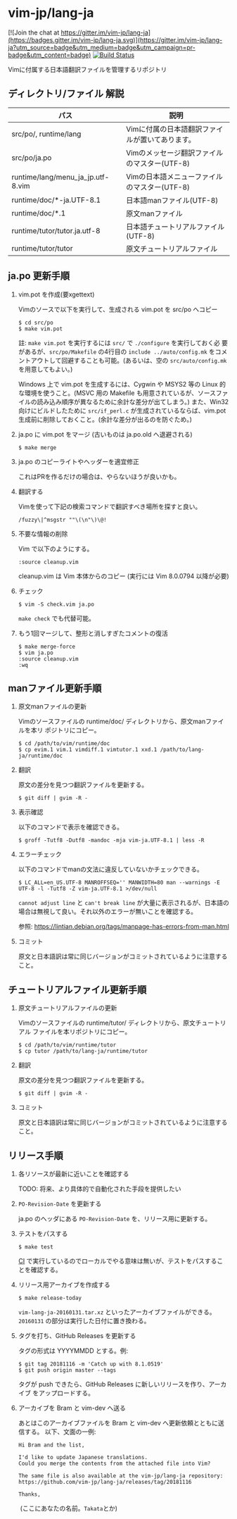 # vim-jp/lang-ja

[![Join the chat at https://gitter.im/vim-jp/lang-ja](https://badges.gitter.im/vim-jp/lang-ja.svg)](https://gitter.im/vim-jp/lang-ja?utm_source=badge&utm_medium=badge&utm_campaign=pr-badge&utm_content=badge)
[![Build Status](https://travis-ci.org/vim-jp/lang-ja.svg?branch=master)](https://travis-ci.org/vim-jp/lang-ja)

Vimに付属する日本語翻訳ファイルを管理するリポジトリ

## ディレクトリ/ファイル 解説

パス                               |説明
-----------------------------------|-----
src/po/, runtime/lang              |Vimに付属の日本語翻訳ファイルが置いてあります。
src/po/ja.po                       |Vimのメッセージ翻訳ファイルのマスター(UTF-8)
runtime/lang/menu\_ja\_jp.utf-8.vim|Vimの日本語メニューファイルのマスター(UTF-8)
runtime/doc/\*-ja.UTF-8.1          |日本語manファイル(UTF-8)
runtime/doc/\*.1                   |原文manファイル
runtime/tutor/tutor.ja.utf-8       |日本語チュートリアルファイル(UTF-8)
runtime/tutor/tutor                |原文チュートリアルファイル

## ja.po 更新手順

1.  vim.pot を作成(要xgettext)

    Vimのソースで以下を実行して、生成される vim.pot を src/po へコピー

        $ cd src/po
        $ make vim.pot

    註: `make vim.pot` を実行するには `src/` で `./configure` を実行しておく必
    要があるが、`src/po/Makefile` の4行目の `include ../auto/config.mk` をコメ
    ントアウトして回避することも可能。(あるいは、空の `src/auto/config.mk` を用意してもよい。)

    Windows 上で vim.pot を生成するには、Cygwin や MSYS2 等の Linux 的な環境を使うこと。(MSVC 用の Makefile も用意されているが、ソースファイルの読み込み順序が異なるために余計な差分が出てしまう。)
    また、Win32 向けにビルドしたために `src/if_perl.c` が生成されているならば、vim.pot 生成前に削除しておくこと。(余計な差分が出るのを防ぐため。)

2.  ja.po に vim.pot をマージ (古いものは ja.po.old へ退避される)

        $ make merge

3.  ja.po のコピーライトやヘッダーを適宜修正

    これはPRを作るだけの場合は、やらないほうが良いかも。

4.  翻訳する

    Vimを使って下記の検索コマンドで翻訳すべき場所を探すと良い。

        /fuzzy\|^msgstr ""\(\n"\)\@!

5.  不要な情報の削除

    Vim で以下のようにする。

        :source cleanup.vim

    cleanup.vim は Vim 本体からのコピー (実行には Vim 8.0.0794 以降が必要)

6.  チェック

        $ vim -S check.vim ja.po

    `make check` でも代替可能。

7.  もう1回マージして、整形と消しすぎたコメントの復活

        $ make merge-force
        $ vim ja.po
        :source cleanup.vim
        :wq

## manファイル更新手順

1.  原文manファイルの更新

    Vimのソースファイルの runtime/doc/ ディレクトリから、原文manファイルを本リ
    ポジトリにコピー。

        $ cd /path/to/vim/runtime/doc
        $ cp evim.1 vim.1 vimdiff.1 vimtutor.1 xxd.1 /path/to/lang-ja/runtime/doc

2.  翻訳

    原文の差分を見つつ翻訳ファイルを更新する。

        $ git diff | gvim -R -

3.  表示確認

    以下のコマンドで表示を確認できる。

        $ groff -Tutf8 -Dutf8 -mandoc -mja vim-ja.UTF-8.1 | less -R

4.  エラーチェック

    以下のコマンドでmanの文法に違反していないかチェックできる。

        $ LC_ALL=en_US.UTF-8 MANROFFSEQ='' MANWIDTH=80 man --warnings -E UTF-8 -l -Tutf8 -Z vim-ja.UTF-8.1 >/dev/null

    `cannot adjust line` と `can't break line` が大量に表示されるが、日本語の場合は無視して良い。それ以外のエラーが無いことを確認する。

    参照: <https://lintian.debian.org/tags/manpage-has-errors-from-man.html>

5.  コミット

    原文と日本語訳は常に同じバージョンがコミットされているように注意すること。

## チュートリアルファイル更新手順

1.  原文チュートリアルファイルの更新

    Vimのソースファイルの runtime/tutor/ ディレクトリから、原文チュートリアル
    ファイルを本リポジトリにコピー。

        $ cd /path/to/vim/runtime/tutor
        $ cp tutor /path/to/lang-ja/runtime/tutor

2.  翻訳

    原文の差分を見つつ翻訳ファイルを更新する。

        $ git diff | gvim -R -

3.  コミット

    原文と日本語訳は常に同じバージョンがコミットされているように注意すること。

## リリース手順

1.  各リソースが最新に近いことを確認する

    TODO: 将来、より具体的で自動化された手段を提供したい

2.  `PO-Revision-Date` を更新する

    ja.po のヘッダにある `PO-Revision-Date` を、リリース用に更新する。

3.  テストをパスする

        $ make test

    [CI][#ci] で実行しているのでローカルでやる意味は無いが、テストをパスするこ
    とを確認する。

4.  リリース用アーカイブを作成する

        $ make release-today

    `vim-lang-ja-20160131.tar.xz` といったアーカイブファイルができる。
    `20160131` の部分は実行した日付に置き換わる。

5.  タグを打ち、GitHub Releases を更新する

    タグの形式は YYYYMMDD とする。例:

        $ git tag 20181116 -m 'Catch up with 8.1.0519'
        $ git push origin master --tags

    タグが push できたら、GitHub Releases に新しいリリースを作り、アーカイブ
    をアップロードする。

6.  アーカイブを Bram と vim-dev へ送る

    あとはこのアーカイブファイルを Bram と vim-dev へ更新依頼とともに送信する。
    以下、文面の一例:

        Hi Bram and the list,

        I'd like to update Japanese translations.
        Could you merge the contents from the attached file into Vim?

        The same file is also available at the vim-jp/lang-ja repository:
        https://github.com/vim-jp/lang-ja/releases/tag/20181116

        Thanks,
        (ここにあなたの名前。`Takata`とか)


[#ci]:https://travis-ci.org/vim-jp/lang-ja
